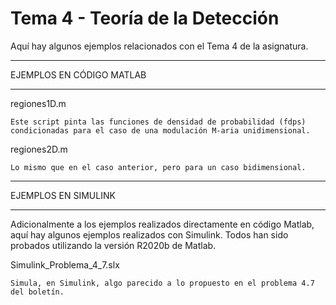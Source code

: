 # Tema 4 - Teoría de la Detección
Aquí hay algunos ejemplos relacionados con el Tema 4 de la asignatura.

*************************
EJEMPLOS EN CÓDIGO MATLAB
*************************

regiones1D.m

    Este script pinta las funciones de densidad de probabilidad (fdps) condicionadas para el caso de una modulación M-aria unidimensional.

regiones2D.m

    Lo mismo que en el caso anterior, pero para un caso bidimensional.
    

********************
EJEMPLOS EN SIMULINK
********************

Adicionalmente a los ejemplos realizados directamente en código Matlab, aquí hay algunos ejemplos realizados con Simulink. 
Todos han sido probados utilizando la versión R2020b de Matlab. 

Simulink_Problema_4_7.slx

    Simula, en Simulink, algo parecido a lo propuesto en el problema 4.7 del boletín.


